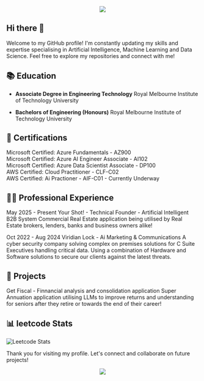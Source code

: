 <p align="center">
  <img src="https://capsule-render.vercel.app/api?type=waving&color=gradient&text=Hello!&height=100&section=header&fontColor=000000"/>
</p>

## Hi there 👋

Welcome to my GitHub profile! I'm constantly updating my skills and expertise specialising in Artificial Intelligence, Machine Learning and Data Science. Feel free to explore my repositories and connect with me!

## 📚 Education

- **Associate Degree in Engineering Technology**
  Royal Melbourne Institute of Technology University

- **Bachelors of Engineering (Honours)**
  Royal Melbourne Institute of Technology University

## 📜 Certifications

  Microsoft Certified: Azure Fundamentals - AZ900 <br>
  Microsoft Certified: Azure AI Engineer Associate - AI102 <br>
  Microsoft Certified: Azure Data Scientist Associate - DP100 <br>
  AWS Certified: Cloud Practitioner - CLF-C02 <br>
  AWS Certified: Ai Practioner - AIF-C01 - Currently Underway <br>

## 👨‍💻 Professional Experience

May 2025 - Present
Your Shot! - Technical Founder - Artificial Intelligent B2B System
Commercial Real Estate application being utilised by Real Estate brokers, lenders, banks and business owners alike!

Oct 2022 - Aug 2024
Viridian Lock - Ai Marketing & Communications
A cyber security company solving complex on premises solutions for C Suite Executives handling critical data. Using a combination of Hardware and Software solutions to secure our clients against the latest threats.

## 🚀 Projects

Get Fiscal - Finnancial analysis and consolidation application
Super Annuation application utilising LLMs to improve returns and understanding for seniors after they retire or towards the end of their career!

## 📊 leetcode Stats

![Leetcode Stats](https://leetcard.jacoblin.cool/CeeJayMoss?ext=heatmap&theme=unicorn&font=lexend_exa)

Thank you for visiting my profile. Let's connect and collaborate on future projects!

<p align="center">
  <img src="https://capsule-render.vercel.app/api?type=waving&color=gradient&height=100&section=footer"/>
</p>

